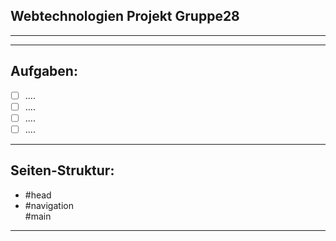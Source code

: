 ## Webtechnologien Projekt Gruppe28
---
___
## Aufgaben:

* [ ] ....
* [ ] ....
* [ ] ....
* [ ] ....

___

## Seiten-Struktur:

* <head>
  <title>Kochseite</title>
  #head
  </head>
* <body>
  <nav>
  #navigation
  </nav>
  <main>
  #main
  </main>
  </body>
  <footer>
  </footer>
---
